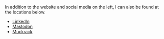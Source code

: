In addition to the website and social media on the left, I can also be found at the locations below.
- [LinkedIn](https://www.linkedin.com/in/steved3/)
- <a rel="me" href="https://infosec.exchange/@SteveD3">Mastodon</a>
- [Muckrack](https://muckrack.com/SteveD3)

